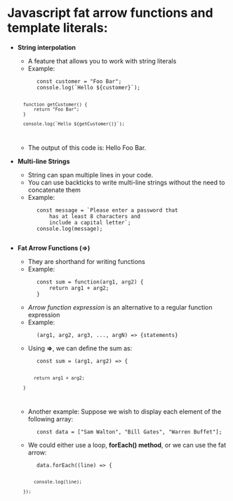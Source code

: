 # Javascript fat arrow functions and template literals:
- **String interpolation**
	- A feature that allows you to work with string literals
	- Example:
	
	<code>
		const customer = "Foo Bar";
		console.log(`Hello ${customer}`);

		function getCustomer() {
			return "Foo Bar";
		}

		console.log(`Hello ${getCustomer()}`);
	</code>
	
	- The output of this code is: Hello Foo Bar.

- **Multi-line Strings**
	- String can span multiple lines in your code.
	- You can use backticks to write multi-line strings without the need to concatenate them
	- Example:

	<code>
		const message = `Please enter a password that
			has at least 8 characters and 
			include a capital letter`;
		console.log(message);
	</code>

- **Fat Arrow Functions (=>)**
	- They are shorthand for writing functions
	- Example:
	
	<code>
		const sum = function(arg1, arg2) {
			return arg1 + arg2;
		}
	</code>
	
	- *Arrow function expression* is an alternative to a regular function expression
	- Example:

	<code>
		(arg1, arg2, arg3, ..., argN) => {statements}
	</code>

	- Using **=>**, we can define the sum as:
	
	<code>
		const sum = (arg1, arg2) => {

			return arg1 + arg2;
		
		}
	</code>

	- Another example: Suppose we wish to display each element of the following array:
	
	<code>
		const data = ["Sam Walton", "Bill Gates", "Warren Buffet"];
	</code>

	- We could either use a loop, **forEach() method**, or we can use the fat arrow:
	
	<code>
		data.forEach((line) => {

			console.log(line);
	
		});	
	</code>